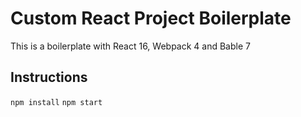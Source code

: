 # Custom React Project Boilerplate
This is a boilerplate with React 16, Webpack 4 and Bable 7

## Instructions
`npm install`
`npm start`
